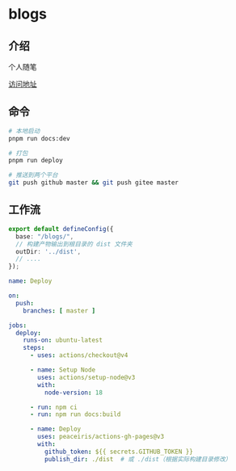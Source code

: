 # blogs

## 介绍
个人随笔

[访问地址](https://louis100.github.io/blogs)


## 命令

```sh
# 本地启动
pnpm run docs:dev

# 打包
pnpm run deploy

# 推送到两个平台
git push github master && git push gitee master
```


## 工作流
<!-- docs\.vitepress\config.mts -->
```ts
export default defineConfig({
  base: "/blogs/",
  // 构建产物输出到根目录的 dist 文件夹
  outDir: '../dist', 
  // ....
});
```

<!-- .github/workflows/deploy.yml -->
```yaml
name: Deploy

on:
  push:
    branches: [ master ]

jobs:
  deploy:
    runs-on: ubuntu-latest
    steps:
      - uses: actions/checkout@v4

      - name: Setup Node
        uses: actions/setup-node@v3
        with:
          node-version: 18

      - run: npm ci
      - run: npm run docs:build

      - name: Deploy
        uses: peaceiris/actions-gh-pages@v3
        with:
          github_token: ${{ secrets.GITHUB_TOKEN }}
          publish_dir: ./dist  # 或 ./dist（根据实际构建目录修改）
```